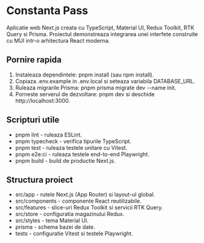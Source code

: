 # Constanta Pass

Aplicatie web Next.js creata cu TypeScript, Material UI, Redux Toolkit, RTK Query si Prisma. Proiectul demonstreaza integrarea unei interfete construite cu MUI intr-o arhitectura React moderna.

## Pornire rapida

1. Instaleaza dependintele: pnpm install (sau npm install).
2. Copiaza .env.example in .env.local si seteaza variabila DATABASE_URL.
3. Ruleaza migrarile Prisma: pnpm prisma migrate dev --name init.
4. Porneste serverul de dezvoltare: pnpm dev si deschide http://localhost:3000.

## Scripturi utile

- pnpm lint - ruleaza ESLint.
- pnpm typecheck - verifica tipurile TypeScript.
- pnpm test - ruleaza testele unitare cu Vitest.
- pnpm e2e:ci - ruleaza testele end-to-end Playwright.
- pnpm build - build de productie Next.js.

## Structura proiect

- src/app - rutele Next.js (App Router) si layout-ul global.
- src/components - componente React reutilizabile.
- src/features - slice-uri Redux Toolkit si servicii RTK Query.
- src/store - configuratia magazinului Redux.
- src/styles - tema Material UI.
- prisma - schema bazei de date.
- tests - configuratie Vitest si testele Playwright.
